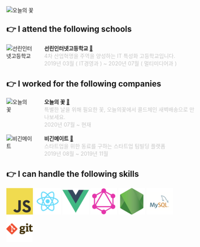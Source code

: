 <img align="left" alt="오늘의 꽃" width="1000px" src="https://user-images.githubusercontent.com/59228569/88090167-24d41d00-cbc8-11ea-98f4-94ec1896d369.png" />
<br>

## 👉 I attend the following schools

<div style="margin-top: 20px">
    <img align="left" alt="선린인터넷고등학교" width="70px" src="https://user-images.githubusercontent.com/59228569/88086190-e9ceeb00-cbc1-11ea-87e5-24863b2b3ef2.png" />
    <div style="margin-left: 100px" >
        <span id="title"><b>선린인터넷고등학교 <a href="http://sunrint.hs.kr">🔗</a></b></span>
        <br>
        <span id="description" style="color: #C8C8C8">4차 산업혁명을 주역을 양성하는 IT 특성화 고등학교입니다.<span>
        <br>
        <span id="description" style="color: #C8C8C8">2019년 03월 ( IT경영과 ) ~ 2020년 07월 ( 멀티미디어과 )<span>
    </div>
</div>

## 👉 I worked for the following companies

<div>
    <img align="left" alt="오늘의 꽃" width="70px" src="https://user-images.githubusercontent.com/59228569/88076567-2ea05500-cbb5-11ea-8dde-8def47896902.png" />
    <div style="margin-left: 100px" >
        <span id="title"><b>오늘의 꽃 <a href="https://okkot.com">🔗</a></b></span>
        <br>
        <span id="description" style="color: #C8C8C8">특별한 날을 위해 필요한 꽃, 오늘의꽃에서 콜드체인 새벽배송으로 만나보세요.<span>
        <br>
        <span id="description" style="color: #C8C8C8">2020년 07월 ~ 현재<span>
    </div>
</div>
<br>
<div>
    <img align="left" alt="비긴메이트" width="70px" src="https://user-images.githubusercontent.com/59228569/88084789-e175b080-cbbf-11ea-9f16-b070efd79a98.png" />
    <div style="width: 500px; margin-left: 100px;" >
        <span id="title"><b>비긴메이트 <a href="https://beginmate.com">🔗</a></b></span>
        <br>
        <span id="description" style="color: #C8C8C8">스타트업을 위한 동료를 구하는 스타트업 팀빌딩 플랫폼<span>
        <br>
        <span id="description" style="color: #C8C8C8">2019년 08월 ~ 2019년 11월<span>
    </div>
<div>

## 👉 I can handle the following skills

<img height="70" src="https://raw.githubusercontent.com/github/explore/80688e429a7d4ef2fca1e82350fe8e3517d3494d/topics/javascript/javascript.png">
<img height="70" src="https://raw.githubusercontent.com/github/explore/80688e429a7d4ef2fca1e82350fe8e3517d3494d/topics/react/react.png">
<img height="70" src="https://raw.githubusercontent.com/github/explore/80688e429a7d4ef2fca1e82350fe8e3517d3494d/topics/vue/vue.png">
<img height="70" src="https://raw.githubusercontent.com/github/explore/5c058a388828bb5fde0bcafd4bc867b5bb3f26f3/topics/graphql/graphql.png">
<img height="70" src="https://raw.githubusercontent.com/github/explore/80688e429a7d4ef2fca1e82350fe8e3517d3494d/topics/nodejs/nodejs.png">
<img height="70" src="https://raw.githubusercontent.com/github/explore/80688e429a7d4ef2fca1e82350fe8e3517d3494d/topics/mysql/mysql.png">
<img height="70" src="https://raw.githubusercontent.com/github/explore/80688e429a7d4ef2fca1e82350fe8e3517d3494d/topics/git/git.png">